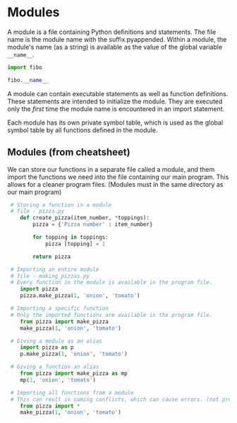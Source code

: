 # Modules

A module is a file containing Python definitions and statements. The file name is the module name with the suffix.pyappended. Within a module, the module's name (as a string) is available as the value of the global variable `__name__`.

```python
import fibo

fibo.__name__
```

A module can contain executable statements as well as function definitions. These statements are intended to initialize the module. They are executed only the *first* time the module name is encountered in an import statement.

Each module has its own private symbol table, which is used as the global symbol table by all functions defined in the module.

## Modules (from cheatsheet)

We can store our functions in a separate file called a module, and them import the functions we need into the file containing our main program. This allows for a cleaner program files. (Modules must in the same directory as our main program)

```python
 # Storing a function in a module
 # file - pizza.py
    def create_pizza(item_number, *toppings):
        pizza = {'Pizza number' : item_number}

        for topping in toppings:
            pizza [topping] = 1

        return pizza

 # Importing an entire module
 # file - making_pizzas.py
 # Every function in the module is available in the program file.
    import pizza
    pizza.make_pizza(1, 'onion', 'tomato')

 # Importing a specific function
 # Only the imported functions are available in the program file.
    from pizza import make_pizza
    make_pizza(1, 'onion', 'tomato')

 # Giving a module as an alias
    import pizza as p
    p.make_pizza(1, 'onion', 'tomato')

 # Giving a function an alias
    from pizza import make_pizza as mp
    mp(1, 'onion', 'tomato')

 # Importing all functions from a module
 # This can reult in naming conflicts, which can cause errors. (not preferred method of importing)
    from pizza import *
    make_pizza(1, 'onion', 'tomato')

```
